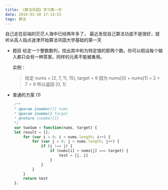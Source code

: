 ```yaml
---
title: 《算法巩固》学习第一天
date: 2018-03-30 17:14:53
tags: 算法
---
```


自己走在前端的茫茫人海中已经两年多了， 最近发现自己算法功底不是很好，就听从高人指点迷津开始算法巩固大学基础的第一天

* 题目
	给定一个整数数列，找出其中和为特定值的那两个数。你可以假设每个输入都只会有一种答案，同样的元素不能被重用。
	
	实例：

	>给定 nums = [2, 7, 11, 15], target = 9
	>因为 nums[0] + nums[1] = 2 + 7 = 9
	>所以返回 [0, 1]

* 普通的方案 (1)

```javascript
	/**
	* @param {number[]} nums
	* @param {number} target
	* @return {number[]}
	*/
	var twoSum = function(nums, target) {
	let result = [];
		for (var i = 0; i < nums.length; i++) {
			for (var j = 0; j < nums.length; j++) {
				if (i !== j) {
					if (nums[i] + nums[j] === target) {
						test = [j, i]
					}
				}
			}
		}
		return test
	};
```